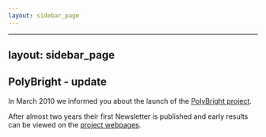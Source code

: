 ```yaml
---
layout: sidebar_page
---
```


---
layout: sidebar_page
---

## PolyBright - update

In March 2010 we informed you about the launch of the [PolyBright project](/4m-association/content/Extending-process-limits-laser-polymer-weldin.html).  
  
After almost two years their first Newsletter is published and early results can be viewed on the [project webpages](http://www.polybright.eu/145749.html). 